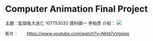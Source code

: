 # Computer Animation Final Project
主題：監獄兔大逃亡
107753033 資科碩一 李柏彥
介紹：
      [<img src="https://i.imgur.com/afAT1CR.png">](http://google.com.au/)

影片：
      https://www.youtube.com/watch?v=NHd7xVgsiqs









[//]: # (These are reference links used in the body of this note and get stripped out when the markdown processor does its job. There is no need to format nicely because it shouldn't be seen. Thanks SO - http://stackoverflow.com/questions/4823468/store-comments-in-markdown-syntax)


